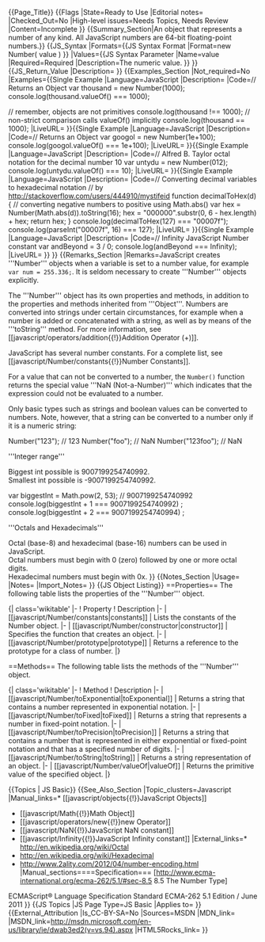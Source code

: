 {{Page_Title}}
{{Flags
|State=Ready to Use
|Editorial notes=
|Checked_Out=No
|High-level issues=Needs Topics, Needs Review
|Content=Incomplete
}}
{{Summary_Section|An object that represents a number of any kind. All JavaScript numbers are 64-bit floating-point numbers.}}
{{JS_Syntax
|Formats={{JS Syntax Format
|Format=new Number( value )
}}
|Values={{JS Syntax Parameter
|Name=value
|Required=Required
|Description=The numeric value.
}}
}}
{{JS_Return_Value
|Description=
}}
{{Examples_Section
|Not_required=No
|Examples={{Single Example
|Language=JavaScript
|Description=
|Code=// Returns an Object
var thousand = new Number(1000);
console.log(thousand.valueOf() === 1000);

// remember, objects are not primitives
console.log(thousand !== 1000);
// non-strict comparison calls valueOf() implicitly
console.log(thousand == 1000);
|LiveURL=
}}{{Single Example
|Language=JavaScript
|Description=
|Code=// Returns an Object
var googol = new Number(1e+100);
console.log(googol.valueOf() === 1e+100);
|LiveURL=
}}{{Single Example
|Language=JavaScript
|Description=
|Code=// Alfred B. Taylor octal notation for the decimal number 10
var untydu = new Number(012);
console.log(untydu.valueOf() === 10);
|LiveURL=
}}{{Single Example
|Language=JavaScript
|Description=
|Code=// Converting decimal variables to hexadecimal notation
// by http://stackoverflow.com/users/444910/mystifeid
function decimalToHex(d) {
 // converting negative numbers to positive using Math.abs()
  var hex = Number(Math.abs(d)).toString(16);
  hex = "000000".substr(0, 6 - hex.length) + hex; 
  return hex;
}
console.log(decimalToHex(127) === "00007f");
console.log(parseInt("00007f", 16) === 127);
|LiveURL=
}}{{Single Example
|Language=JavaScript
|Description=
|Code=// Infinity JavaScript Number constant
var andBeyond = 3 / 0;
console.log(andBeyond === Infinity);
|LiveURL=
}}
}}
{{Remarks_Section
|Remarks=JavaScript creates '''Number''' objects when a variable is set to a number value, for example <code>var num = 255.336;</code>. It is seldom necessary to create '''Number''' objects explicitly.

The '''Number''' object has its own properties and methods, in addition to the properties and methods inherited from '''Object'''. Numbers are converted into strings under certain circumstances, for example when a number is added or concatenated with a string, as well as by means of the '''toString''' method. For more information, see [[javascript/operators/addition{{!}}Addition Operator (+)]].

JavaScript has several number constants. For a complete list, see [[javascript/Number/constants{{!}}Number Constants]].

For a value that can not be converted to a number, the <code>Number()</code> function returns the special value '''NaN (Not-a-Number)''' which indicates that the expression could not be evaluated to a number.

Only basic types such as strings and boolean values can be converted to numbers. Note, however, that a string can be converted to a number only if it is a numeric string:

<syntaxhighlight lang="javascript">
Number("123"); // 123
Number("foo"); // NaN
Number("123foo"); // NaN
</syntaxhighlight>

'''Integer range'''

Biggest int possible is 9007199254740992. <br />
Smallest int possible is -9007199254740992.

<syntaxhighlight lang="javascript">
var biggestInt = Math.pow(2, 53); // 9007199254740992
console.log(biggestInt  + 1 === 9007199254740992) ;
console.log(biggestInt  + 2 === 9007199254740994) ;
</syntaxhighlight>

'''Octals and Hexadecimals'''

Octal (base-8) and hexadecimal (base-16) numbers can be used in JavaScript.<br />
Octal numbers must begin with 0 (zero) followed by one or more octal digits.<br />
Hexadecimal numbers must begin with 0x.
}}
{{Notes_Section
|Usage=
|Notes=
|Import_Notes=
}}
{{JS Object Listing}}
==Properties==
The following table lists the properties of the '''Number''' object.

{| class='wikitable'
|-
! Property
! Description
|-
| [[javascript/Number/constants|constants]]
| Lists the constants of the Number object.
|-
| [[javascript/Number/constructor|constructor]]
| Specifies the function that creates an object.
|-
| [[javascript/Number/prototype|prototype]]
| Returns a reference to the prototype for a class of number.
|}

==Methods==
The following table lists the methods of the '''Number''' object.

{| class='wikitable'
|-
! Method
! Description
|-
| [[javascript/Number/toExponential|toExponential]]
| Returns a string that contains a number represented in exponential notation.
|-
| [[javascript/Number/toFixed|toFixed]]
| Returns a string that represents a number in fixed-point notation.
|-
| [[javascript/Number/toPrecision|toPrecision]]
| Returns a string that contains a number that is represented in either exponential or fixed-point notation and that has a specified number of digits.
|-
| [[javascript/Number/toString|toString]]
| Returns a string representation of an object.
|-
| [[javascript/Number/valueOf|valueOf]]
| Returns the primitive value of the specified object.
|}

{{Topics | JS Basic}}
{{See_Also_Section
|Topic_clusters=Javascript
|Manual_links=* [[javascript/objects{{!}}JavaScript Objects]]
* [[javascript/Math{{!}}Math Object]]
* [[javascript/operators/new{{!}}new Operator]]
* [[javascript/NaN{{!}}JavaScript NaN constant]]
* [[javascript/Infinity{{!}}JavaScript Infinity constant]]
|External_links=* http://en.wikipedia.org/wiki/Octal
* http://en.wikipedia.org/wiki/Hexadecimal
* http://www.2ality.com/2012/04/number-encoding.html
|Manual_sections====Specification===
[http://www.ecma-international.org/ecma-262/5.1/#sec-8.5 8.5 The Number Type]

ECMAScript® Language Specification
Standard ECMA-262
5.1 Edition / June 2011
}}
{{JS Topics
|JS Page Type=JS Basic
|Applies to=
}}
{{External_Attribution
|Is_CC-BY-SA=No
|Sources=MSDN
|MDN_link=
|MSDN_link=http://msdn.microsoft.com/en-us/library/ie/dwab3ed2(v=vs.94).aspx
|HTML5Rocks_link=
}}
